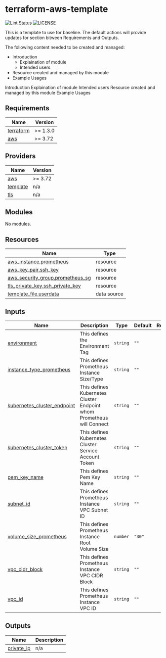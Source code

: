 # terraform-aws-template

[![Lint Status](https://github.com/tothenew/terraform-aws-template/workflows/Lint/badge.svg)](https://github.com/tothenew/terraform-aws-template/actions)
[![LICENSE](https://img.shields.io/github/license/tothenew/terraform-aws-template)](https://github.com/tothenew/terraform-aws-template/blob/master/LICENSE)

This is a template to use for baseline. The default actions will provide updates for section bitween Requirements and Outputs.

The following content needed to be created and managed:
 - Introduction
     - Explaination of module 
     - Intended users
 - Resource created and managed by this module
 - Example Usages

<!-- BEGIN_TF_DOCS -->
Introduction
Explaination of module
Intended users
Resource created and managed by this module
Example Usages
## Requirements

| Name | Version |
|------|---------|
| <a name="requirement_terraform"></a> [terraform](#requirement\_terraform) | >= 1.3.0 |
| <a name="requirement_aws"></a> [aws](#requirement\_aws) | >= 3.72 |

## Providers

| Name | Version |
|------|---------|
| <a name="provider_aws"></a> [aws](#provider\_aws) | >= 3.72 |
| <a name="provider_template"></a> [template](#provider\_template) | n/a |
| <a name="provider_tls"></a> [tls](#provider\_tls) | n/a |

## Modules

No modules.

## Resources

| Name | Type |
|------|------|
| [aws_instance.prometheus](https://registry.terraform.io/providers/hashicorp/aws/latest/docs/resources/instance) | resource |
| [aws_key_pair.ssh_key](https://registry.terraform.io/providers/hashicorp/aws/latest/docs/resources/key_pair) | resource |
| [aws_security_group.prometheus_sg](https://registry.terraform.io/providers/hashicorp/aws/latest/docs/resources/security_group) | resource |
| [tls_private_key.ssh_private_key](https://registry.terraform.io/providers/hashicorp/tls/latest/docs/resources/private_key) | resource |
| [template_file.userdata](https://registry.terraform.io/providers/hashicorp/template/latest/docs/data-sources/file) | data source |

## Inputs

| Name | Description | Type | Default | Required |
|------|-------------|------|---------|:--------:|
| <a name="input_environment"></a> [environment](#input\_environment) | This defines the Environment Tag | `string` | `""` | no |
| <a name="input_instance_type_prometheus"></a> [instance\_type\_prometheus](#input\_instance\_type\_prometheus) | This defines Prometheus Instance Size/Type | `string` | `""` | no |
| <a name="input_kubernetes_cluster_endpoint"></a> [kubernetes\_cluster\_endpoint](#input\_kubernetes\_cluster\_endpoint) | This defines Kubernetes Cluster Endpoint whom Prometheus will Connect | `string` | `""` | no |
| <a name="input_kubernetes_cluster_token"></a> [kubernetes\_cluster\_token](#input\_kubernetes\_cluster\_token) | This defines Kubernetes Cluster Service Account Token | `string` | `""` | no |
| <a name="input_pem_key_name"></a> [pem\_key\_name](#input\_pem\_key\_name) | This defines Pem Key Name | `string` | `""` | no |
| <a name="input_subnet_id"></a> [subnet\_id](#input\_subnet\_id) | This defines Prometheus Instance VPC Subnet ID | `string` | `""` | no |
| <a name="input_volume_size_prometheus"></a> [volume\_size\_prometheus](#input\_volume\_size\_prometheus) | This defines Prometheus Instance Root Volume Size | `number` | `"30"` | no |
| <a name="input_vpc_cidr_block"></a> [vpc\_cidr\_block](#input\_vpc\_cidr\_block) | This defines Prometheus Instance VPC CIDR Block | `string` | `""` | no |
| <a name="input_vpc_id"></a> [vpc\_id](#input\_vpc\_id) | This defines Prometheus Instance VPC ID | `string` | `""` | no |

## Outputs
<!-- END_TF_DOCS -->

| Name | Description |
|------|-------------|
| <a name="output_private_ip"></a> [private\_ip](#output\_private\_ip) | n/a |

